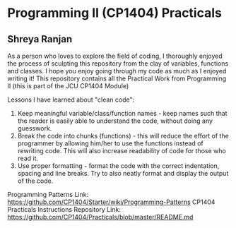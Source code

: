 # Programming II (CP1404) Practicals

## Shreya Ranjan

As a person who loves to explore the field of coding, I thoroughly enjoyed the process of sculpting this repository from
the clay of variables, functions and classes. I hope you enjoy going through my code as much as I enjoyed writing it!
This repository contains all the Practical Work from Programming II (this is part of the JCU CP1404 Module)

Lessons I have learned about "clean code":

1. Keep meaningful variable/class/function names - keep names such that the reader is easily able to understand the
   code, without doing any guesswork.
2. Break the code into chunks (functions) - this will reduce the effort of the programmer by allowing him/her to use the
   functions instead of rewriting code. This will also increase readability of code for those who read it.
3. Use proper formatting - format the code with the correct indentation, spacing and line breaks. Try to also neatly
   format and display the output of the code.

Programming Patterns Link: https://github.com/CP1404/Starter/wiki/Programming-Patterns
CP1404 Practicals Instructions Repository Link: https://github.com/CP1404/Practicals/blob/master/README.md
